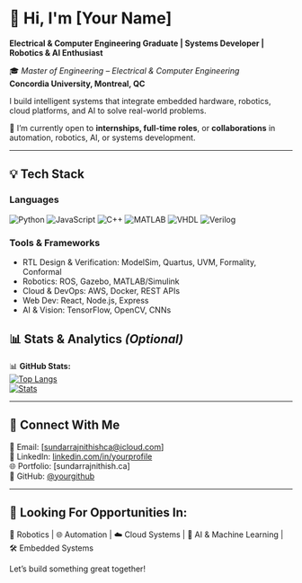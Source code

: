 # 👋 Hi, I'm [Your Name]  
**Electrical & Computer Engineering Graduate | Systems Developer | Robotics & AI Enthusiast**

🎓 *Master of Engineering – Electrical & Computer Engineering*  
**Concordia University, Montreal, QC**  

I build intelligent systems that integrate embedded hardware, robotics, cloud platforms, and AI to solve real-world problems.

🔧 I’m currently open to **internships, full-time roles**, or **collaborations** in automation, robotics, AI, or systems development.

---

## 💡 Tech Stack

### **Languages**
![Python](https://img.icons8.com/color/48/000000/python.png )
![JavaScript](https://img.icons8.com/color/48/000000/javascript.png )
![C++](https://img.icons8.com/color/48/000000/c-plus-plus.png )
![MATLAB](https://upload.wikimedia.org/wikipedia/commons/2/21/Matlab_Logo.png)
![VHDL](https://cdn6.aptoide.com/imgs/6/3/1/631fbab7ee9a98187750a0e908f4e01f_icon.png)
![Verilog](https://static-00.iconduck.com/assets.00/file-type-verilog-icon-1024x1024-1hv3ysgx.png)

### **Tools & Frameworks**
- RTL Design & Verification: ModelSim, Quartus, UVM, Formality, Conformal
- Robotics: ROS, Gazebo, MATLAB/Simulink
- Cloud & DevOps: AWS, Docker, REST APIs
- Web Dev: React, Node.js, Express
- AI & Vision: TensorFlow, OpenCV, CNNs

## 📊 Stats & Analytics *(Optional)*

📊 **GitHub Stats:**  
[![Top Langs](https://github-readme-stats.vercel.app/api/top-langs/?username=your-github-username )](https://github.com/sundarrajnithish )  
[![Stats](https://github-readme-stats.vercel.app/api/?username=your-github-username&show_icons=true )](https://github.com/sundarrajnithish )

---

## 🤝 Connect With Me

📩 Email: [sundarrajnithishca@icloud.com]  
🔗 LinkedIn: [linkedin.com/in/yourprofile](https://linkedin.com/in/sundarrajnithish )  
🌐 Portfolio: [sundarrajnithish.ca]  
🐙 GitHub: [@yourgithub](https://github.com/sundarrajnithish )

---

## 🎯 Looking For Opportunities In:
🤖 Robotics | 🌐 Automation | ☁️ Cloud Systems | 🧠 AI & Machine Learning | 🛠️ Embedded Systems

Let’s build something great together!
